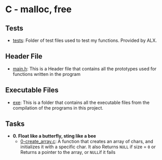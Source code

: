 # C - malloc, free

## Tests

- [tests](./tests): Folder of test files used to test my functions. Provided by ALX.
## Header File
- [main.h](./main.h): This is a Header file that contains all the prototypes used for functions written in the program
## Executable Files
- [exe](exe): This is a folder that contains all the executable files from the compilation of the programs in this project.
## Tasks
- **0. Float like a butterfly, sting like a bee**
  - [0-create_array.c](0-create_array.c): A function that creates an array of chars, and initializes it with a specific char. It also Returns `NULL` if size = `0` or Returns a pointer to the array, or `NULL`if it fails






